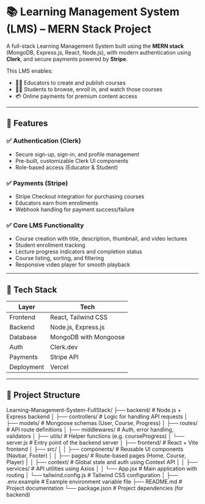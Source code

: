 # 📚 Learning Management System (LMS) – MERN Stack Project

A full-stack Learning Management System built using the **MERN stack** (MongoDB, Express.js, React, Node.js), with modern authentication using **Clerk**, and secure payments powered by **Stripe**.

This LMS enables:
- 👨‍🏫 Educators to create and publish courses
- 👨‍🎓 Students to browse, enroll in, and watch those courses
- 💳 Online payments for premium content access

---

## 🚀 Features

### ✅ Authentication (Clerk)
- Secure sign-up, sign-in, and profile management
- Pre-built, customizable Clerk UI components
- Role-based access (Educator & Student)

### ✅ Payments (Stripe)
- Stripe Checkout integration for purchasing courses
- Educators earn from enrollments
- Webhook handling for payment success/failure

### ✅ Core LMS Functionality
- Course creation with title, description, thumbnail, and video lectures
- Student enrollment tracking
- Lecture progress indicators and completion status
- Course listing, sorting, and filtering
- Responsive video player for smooth playback

---

## 🧩 Tech Stack

| Layer       | Tech                          |
|-------------|-------------------------------|
| Frontend    | React, Tailwind CSS           |
| Backend     | Node.js, Express.js           |
| Database    | MongoDB with Mongoose         |
| Auth        | Clerk.dev                     |
| Payments    | Stripe API                    |
| Deployment  | Vercel                        |

---

## 📂 Project Structure

Learning-Management-System-FullStack/
├── backend/ # Node.js + Express backend
│ ├── controllers/ # Logic for handling API requests
│ ├── models/ # Mongoose schemas (User, Course, Progress)
│ ├── routes/ # API route definitions
│ ├── middlewares/ # Auth, error handling, validators
│ ├── utils/ # Helper functions (e.g. courseProgress)
│ └── server.js # Entry point of the backend server
│
├── frontend/ # React + Vite frontend
│ ├── src/
│ │ ├── components/ # Reusable UI components (Navbar, Footer)
│ │ ├── pages/ # Route-based pages (Home, Course, Player)
│ │ ├── context/ # Global state and auth using Context API
│ │ ├── services/ # API utilities using Axios
│ │ └── App.jsx # Main application with routing
│ └── tailwind.config.js # Tailwind CSS configuration
│
├── .env.example # Example environment variable file
├── README.md # Project documentation
└── package.json # Project dependencies (for backend)
